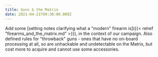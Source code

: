 ```yaml
---
title: Guns & the Matrix
date: 2021-04-21T09:30:00.000Z
---
```


Add some [setting notes clarifying what a "modern" firearm is]({{< relref "firearms_and_the_matrix.md" >}}), in the context of our campaign. Also defined rules for "throwback" guns - ones that have no on-board processing at all, so are unhackable and undetectable on the Matrix, but cost more to acquire and cannot use some accessories.
<!--more-->